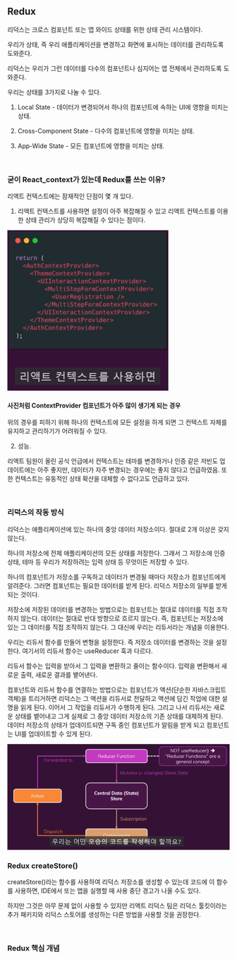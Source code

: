 ## Redux

리덕스는 크로스 컴포넌트 또는 앱 와이드 상태를 위한 상태 관리 시스템이다.

우리가 상태, 즉 우리 애플리케이션을 변경하고 화면에 표시하는 데이터를 관리하도록 도와준다.

리덕스는 우리가 그런 데이터를 다수의 컴포넌트나 심지어는 앱 전체에서 관리하도록 도와준다.

우리는 상태를 3가지로 나눌 수 있다.

1. Local State - 데이터가 변경되어서 하나의 컴포넌트에 속하는 UI에 영향을 미치는 상태.

2. Cross-Component State - 다수의 컴포넌트에 영향을 미치는 상태.

3. App-Wide State - 모든 컴포넌트에 영향을 미치는 상태.

</br>

### 굳이 React_context가 있는데 Redux를 쓰는 이유?

리액트 컨텍스트에는 잠재적인 단점이 몇 개 있다.

1. 리액트 컨텍스트를 사용하면 설정이 아주 복잡해질 수 있고 리액트 컨텍스트를 이용한 상태 관리가 상당히 복잡해질 수 있다는 점이다.

![alt text](image.png)

#### 사진처럼 ContextProvider 컴포넌트가 아주 많이 생기게 되는 경우

위의 경우를 피하기 위해 하나의 컨텍스트에 모든 설정을 하게 되면 그 컨텍스트 자체를 유지하고 관리하기가 어려워질 수 있다.

2. 성능.

리액트 팀원이 올린 공식 언급에서 컨텍스트는 테마를 변경하거나 인증 같은 저빈도 업데이트에는 아주 좋지만, 데이터가 자주 변경되는 경우에는 좋지 않다고 언급하였음. 또한 컨텍스트는 유동적인 상태 확산을 대체할 수 없다고도 언급하고 있다.

</br>

### 리덕스의 작동 방식

리덕스는 애플리케이션에 있는 하나의 중앙 데이터 저장소이다. 절대로 2개 이상은 갖지 않는다.

하나의 저장소에 전체 애플리케이션의 모든 상태를 저장한다. 그래서 그 저장소에 인증 상태, 테마 등 우리가 저장하려는 입력 상태 등 무엇이든 저장할 수 있다.

하나의 컴포넌트가 저장소를 구독하고 데이터가 변경될 때마다 저장소가 컴포넌트에게 알려준다. 그러면 컴포넌트는 필요한 데이터를 받게 된다. 리덕스 저장소의 일부를 받게 되는 것이다.

저장소에 저장된 데이터를 변경하는 방법으로는 컴포넌트는 절대로 데이터를 직접 조작하지 않는다. 데이터는 절대로 반대 방향으로 흐르지 않는다. 즉, 컴포넌트는 저장소에 있는 그 데이터를 직접 조작하지 않는다. 그 대신에 우리는 리듀서라는 개념을 이용한다.

우리는 리듀서 함수를 만들어 변형을 설정한다. 즉 저장소 데이터를 변경하는 것을 설정한다. 여기서의 리듀서 함수는 useReducer 훅과 다르다.

리듀서 함수는 입력을 받아서 그 입력을 변환하고 줄이는 함수이다. 입력을 변환해서 새로운 출력, 새로운 결과를 뱉어낸다.

컴포넌트와 리듀서 함수를 연결하는 방법으로는 컴포넌트가 액션(단순한 자바스크립트 객체)을 트리거하면 리덕스는 그 액션을 리듀서로 전달하고 액션에 담긴 작업에 대한 설명을 읽게 된다. 이어서 그 작업을 리듀서가 수행하게 된다. 그리고 나서 리듀서는 새로운 상태를 뱉어내고 그게 실제로 그 중앙 데이터 저장소의 기존 상태를 대체하게 된다. 데이터 저장소의 상태가 업데이트되면 구독 중인 컴포넌트가 알림을 받게 되고 컴포넌트는 UI를 업데이트할 수 있게 된다.

![alt text](image-1.png)

### Redux createStore()

createStore()라는 함수를 사용하여 리덕스 저장소를 생성할 수 있는데 코드에 이 함수를 사용하면, IDE에서 또는 앱을 실행할 때 사용 중단 경고가 나올 수도 있다.

하지만 그것은 아무 문제 없이 사용할 수 있지만 리액트 리덕스 팀은 리덕스 툴킷이라는 추가 패키지와 리덕스 스토어를 생성하는 다른 방법을 사용할 것을 권장한다.

</br>

### Redux 핵심 개념


